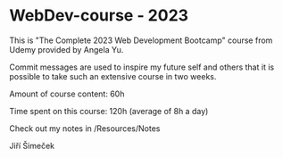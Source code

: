 # WebDev-course - 2023

This is "The Complete 2023 Web Development Bootcamp" course from Udemy provided by Angela Yu.

Commit messages are used to inspire my future self and others that it is possible to take such an extensive course in two weeks.


Amount of course content: 60h

Time spent on this course: 120h (average of 8h a day)


Check out my notes in /Resources/Notes

Jiří Šimeček
